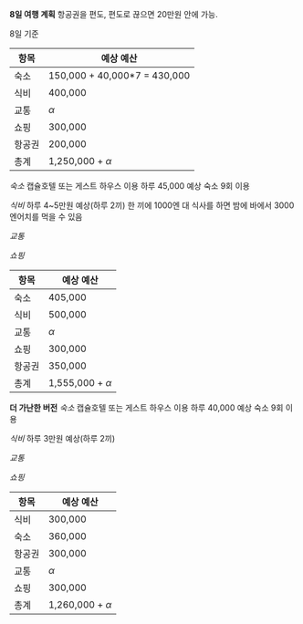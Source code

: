 **8일 여행 계획**
항공권을 편도, 편도로 끊으면 20만원 안에 가능.

8일 기준 

| 항목  | 예상 예산                         |
| --- | ----------------------------- |
| 숙소  | 150,000 + 40,000\*7 = 430,000 |
| 식비  | 400,000                       |
| 교통  | $\alpha$                      |
| 쇼핑  | 300,000                       |
| 항공권 | 200,000                       |
| 총계  | 1,250,000 + $\alpha$          |

*숙소*
캡슐호텔 또는 게스트 하우스 이용
하루 45,000 예상
숙소 9회 이용

*식비*
하루 4~5만원 예상(하루 2끼)
한 끼에 1000엔 대 식사를 하면 밤에 바에서 3000엔어치를 먹을 수 있음



*교통*

*쇼핑*

| 항목  | 예상 예산                |
| --- | -------------------- |
| 숙소  | 405,000              |
| 식비  | 500,000              |
| 교통  | $\alpha$             |
| 쇼핑  | 300,000              |
| 항공권 | 350,000              |
| 총계  | 1,555,000 + $\alpha$ |

**더 가난한 버전**
*숙소*
캡슐호텔 또는 게스트 하우스 이용
하루 40,000 예상
숙소 9회 이용

*식비*
하루 3만원 예상(하루 2끼)

*교통*

*쇼핑*

| 항목  | 예상 예산                |
| --- | -------------------- |
| 식비  | 300,000              |
| 숙소  | 360,000              |
| 항공권 | 300,000              |
| 교통  | $\alpha$             |
| 쇼핑  | 300,000              |
| 총계  | 1,260,000 + $\alpha$ |

